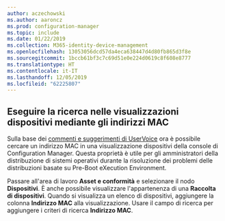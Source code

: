 ```yaml
---
author: aczechowski
ms.author: aaroncz
ms.prod: configuration-manager
ms.topic: include
ms.date: 01/22/2019
ms.collection: M365-identity-device-management
ms.openlocfilehash: 13053056dcd57da4eca638447d4d80fb865d3f8e
ms.sourcegitcommit: 1bccb61bf3c7c69d51e0e224d0619c8f608e8777
ms.translationtype: HT
ms.contentlocale: it-IT
ms.lasthandoff: 12/05/2019
ms.locfileid: "62225807"
---
```

## <a name="bkmk_mac"></a> Eseguire la ricerca nelle visualizzazioni dispositivi mediante gli indirizzi MAC
<!--3600878-->

Sulla base dei [commenti e suggerimenti di UserVoice](https://configurationmanager.uservoice.com/forums/300492-ideas/suggestions/14765880-console-device-view-should-allow-search-filter-by) ora è possibile cercare un indirizzo MAC in una visualizzazione dispositivi della console di Configuration Manager. Questa proprietà è utile per gli amministratori della distribuzione di sistemi operativi durante la risoluzione dei problemi delle distribuzioni basate su Pre-Boot eXecution Environment.

Passare all'area di lavoro **Asset e conformità** e selezionare il nodo **Dispositivi**. È anche possibile visualizzare l'appartenenza di una **Raccolta di dispositivi**. Quando si visualizza un elenco di dispositivi, aggiungere la colonna **Indirizzo MAC** alla visualizzazione. Usare il campo di ricerca per aggiungere i criteri di ricerca **Indirizzo MAC**. 

